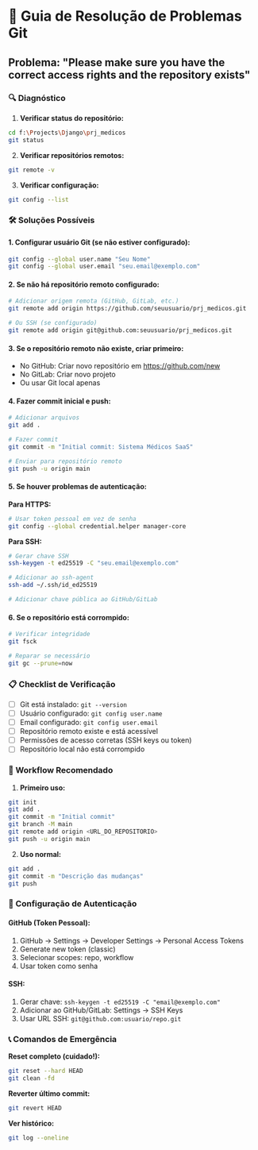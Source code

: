 # 🔧 Guia de Resolução de Problemas Git

## Problema: "Please make sure you have the correct access rights and the repository exists"

### 🔍 Diagnóstico

1. **Verificar status do repositório:**
```bash
cd f:\Projects\Django\prj_medicos
git status
```

2. **Verificar repositórios remotos:**
```bash
git remote -v
```

3. **Verificar configuração:**
```bash
git config --list
```

### 🛠️ Soluções Possíveis

#### 1. **Configurar usuário Git (se não estiver configurado):**
```bash
git config --global user.name "Seu Nome"
git config --global user.email "seu.email@exemplo.com"
```

#### 2. **Se não há repositório remoto configurado:**
```bash
# Adicionar origem remota (GitHub, GitLab, etc.)
git remote add origin https://github.com/seuusuario/prj_medicos.git

# Ou SSH (se configurado)
git remote add origin git@github.com:seuusuario/prj_medicos.git
```

#### 3. **Se o repositório remoto não existe, criar primeiro:**
- No GitHub: Criar novo repositório em https://github.com/new
- No GitLab: Criar novo projeto
- Ou usar Git local apenas

#### 4. **Fazer commit inicial e push:**
```bash
# Adicionar arquivos
git add .

# Fazer commit
git commit -m "Initial commit: Sistema Médicos SaaS"

# Enviar para repositório remoto
git push -u origin main
```

#### 5. **Se houver problemas de autenticação:**

**Para HTTPS:**
```bash
# Usar token pessoal em vez de senha
git config --global credential.helper manager-core
```

**Para SSH:**
```bash
# Gerar chave SSH
ssh-keygen -t ed25519 -C "seu.email@exemplo.com"

# Adicionar ao ssh-agent
ssh-add ~/.ssh/id_ed25519

# Adicionar chave pública ao GitHub/GitLab
```

#### 6. **Se o repositório está corrompido:**
```bash
# Verificar integridade
git fsck

# Reparar se necessário
git gc --prune=now
```

### 📋 Checklist de Verificação

- [ ] Git está instalado: `git --version`
- [ ] Usuário configurado: `git config user.name`
- [ ] Email configurado: `git config user.email`
- [ ] Repositório remoto existe e está acessível
- [ ] Permissões de acesso corretas (SSH keys ou token)
- [ ] Repositório local não está corrompido

### 🚀 Workflow Recomendado

1. **Primeiro uso:**
```bash
git init
git add .
git commit -m "Initial commit"
git branch -M main
git remote add origin <URL_DO_REPOSITORIO>
git push -u origin main
```

2. **Uso normal:**
```bash
git add .
git commit -m "Descrição das mudanças"
git push
```

### 🔐 Configuração de Autenticação

#### GitHub (Token Pessoal):
1. GitHub → Settings → Developer Settings → Personal Access Tokens
2. Generate new token (classic)
3. Selecionar scopes: repo, workflow
4. Usar token como senha

#### SSH:
1. Gerar chave: `ssh-keygen -t ed25519 -C "email@exemplo.com"`
2. Adicionar ao GitHub/GitLab: Settings → SSH Keys
3. Usar URL SSH: `git@github.com:usuario/repo.git`

### 📞 Comandos de Emergência

**Reset completo (cuidado!):**
```bash
git reset --hard HEAD
git clean -fd
```

**Reverter último commit:**
```bash
git revert HEAD
```

**Ver histórico:**
```bash
git log --oneline
```
